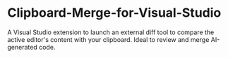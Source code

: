 # Clipboard-Merge-for-Visual-Studio
A Visual Studio extension to launch an external diff tool to compare the active editor's content with your clipboard. Ideal to review and merge AI-generated code.
